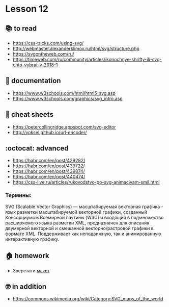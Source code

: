 
# Lesson 12

<!-- ## :computer: to do -->

## :books: to read
* https://css-tricks.com/using-svg/
* http://webmaster.alexanderklimov.ru/html/svg/structure.php
* https://svgontheweb.com/ru/
* https://timeweb.com/ru/community/articles/ikonochnye-shrifty-ili-svg-chto-vybrat-v-2018-1


## :notebook: documentation
* https://www.w3schools.com/html/html5_svg.asp
* https://www.w3schools.com/graphics/svg_intro.asp


## :pushpin: cheat sheets
* https://petercollingridge.appspot.com/svg-editor
* http://yoksel.github.io/url-encoder/


## :octocat: advanced
* https://habr.com/en/post/439282/
* https://habr.com/en/post/439722/
* https://habr.com/en/post/439874/
* https://habr.com/en/post/440474/
* https://css-live.ru/articles/rukovodstvo-po-svg-animaciyam-smil.html


### Термины:
SVG (Scalable Vector Graphics) — масштабируемая векторная графика - язык разметки масштабируемой векторной графики, созданный Консорциумом Всемирной паутины (W3C) и входящий в подмножество расширяемого языка разметки XML, предназначен для описания двумерной векторной и смешанной векторно/растровой графики в формате XML. Поддерживает как неподвижную, так и анимированную интерактивную графику. 


## :house: homework
* Зверстати [макет](./1.psd)

## :nerd_face: in addition
* https://commons.wikimedia.org/wiki/Category:SVG_maps_of_the_world
  
